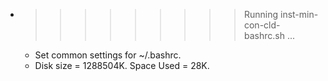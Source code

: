 * >>>>>>>>> Running inst-min-con-cld-bashrc.sh ...
  * Set common settings for ~/.bashrc.
  * Disk size = 1288504K. Space Used = 28K.
